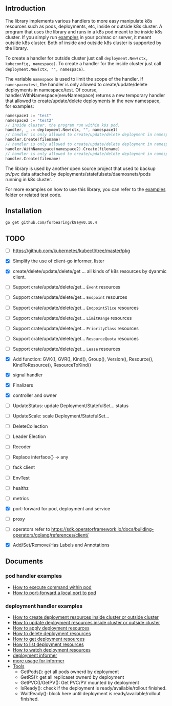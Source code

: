 ## Introduction



The library implements various handlers to more easy manipulate k8s resources such as pods, deployments, etc, inside or outside k8s cluster. A program that uses the library and runs in a k8s pod meant to be inside k8s cluster. If you simply run [examples](./examples) in your pc/mac or server, it meant outside k8s cluster. Both of inside and outside k8s cluster is supported by the library.

To create a handler for outside cluster just call `deployment.New(ctx, kubeconfig, namespace)`.
To create a handler for the inside cluster just call `deployment.New(ctx, "", namespace)`.

The variable `namespace` is used to limit the scope of the handler. If `namespace=test`, the handler is only allowed to create/update/delete deployments in namespace/test. Of course, handler.WithNamespace(newNamespace) returns a new temporary handler that allowed to create/update/delete deployments in the new namespace, for examples:

```go
namespace1 := "test"
namespace2 := "test2"
// Inside cluster. the program run within k8s pod.
handler, _ := deployment.New(ctx, "", namespace1)
// handler is only allowed to create/update/delete deployment in namespace/test.
handler.Create(filename)
// handler is only allowed to create/update/delete deployment in namespace/test2.
handler.WithNamespace(namespace2).Create(filename)
// handler is only allowed to create/update/delete deployment in namespace/test (not namespace/test2).
handler.Create(filename)
```

The library is used by another open source project that used to backup pv/pvc data attached by deployments/statefulsets/daemosnets/pods running in k8s cluster.

For more examples on how to use this library, you can refer to the [examples](./examples) folder or related test code.

## Installation

`go get github.com/forbearing/k8s@v0.10.4`



## TODO

- [ ] https://github.com/kubernetes/kubectl/tree/master/pkg
- [x] Simplify the use of client-go informer, lister
- [x] create/delete/update/delete/get ... all kinds of k8s resources by dyanmic client.
- [ ] Support crate/update/delete/get... `Event` resources
- [ ] Support crate/update/delete/get... `Endpoint` resources
- [ ] Support crate/update/delete/get... `EndpointSlice` resources
- [ ] Support crate/update/delete/get... `LimitRange` resources
- [ ] Support crate/update/delete/get... `PriorityClass` resources
- [ ] Support crate/update/delete/get... `ResourceQuota` resources
- [ ] Support crate/update/delete/get... `Lease` resources
- [x] Add function: GVK(), GVR(), Kind(), Group(), Version(), Resource(), KindToResource(), ResourceToKind()
- [x] signal handler
- [x] Finalizers
- [x] controller and owner
- [ ] UpdateStatus: update Deployment/StatefulSet... status
- [ ] UpdateScale: scale Deployment/StatefulSet...
- [ ] DeleteCollection
- [ ] Leader Election
- [ ] Recoder
- [ ] Replace interface{} -> any
- [ ] fack client
- [ ] EnvTest
- [ ] healthz
- [ ] metrics
- [x] port-forward for pod, deployment and service
- [ ] proxy
- [ ] operators refer to https://sdk.operatorframework.io/docs/building-operators/golang/references/client/
- [x] Add/Set/Remove/Has Labels and Annotations



## Documents

### pod handler examples

- [How to execute command within pod](./examples/pod/pod_execute.go)
- [How to port-forward a local port to pod](./examples/port-forward/portforward_pod.go)

### deployment handler examples

- [How to create deployment resources inside cluster or outside cluster](./examples/deployment/deployment_create.go)
- [How to update deployment resources inside cluster or outside cluster](./examples/deployment/deployment_update.go)
- [How to apply deployment resources](./examples/deployment/deployment_apply.go)
- [How to delete deployment resources](./examples/deployment/deployment_delete.go)
- [How to get deployment resources](./examples/deployment/deployment_get.go)
- [How to list deployment resources](./examples/deployment/deployment_list.go)
- [How to watch deployment resources](./examples/deployment/deployment_watch.go)
- [deployment informer](./examples/deployment/deployment_informer.go)
- [more usage for informer](./deployment/informer.go)
- [Tools](./examples/deployment/deployment_tools.go)
    - GetPods(): get all pods ownerd by deployment
    - GetRS(): get all replicaset ownerd by deployment
    - GetPVC()/GetPV(): Get PVC/PV mounted by deployment
    - IsReady(): check if the deployment is ready/available/rollout finished.
    - WaitReady(): block here until deployment is ready/available/rollout finished.
